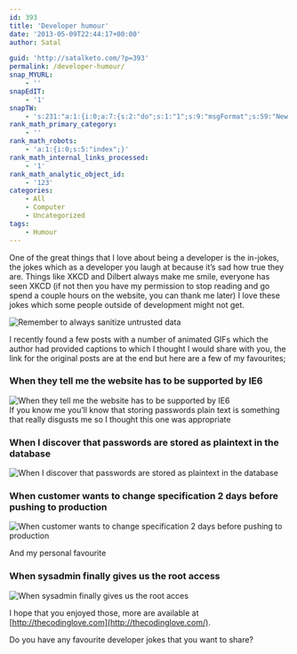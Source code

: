 ```yaml
---
id: 393
title: 'Developer humour'
date: '2013-05-09T22:44:17+00:00'
author: Satal

guid: 'http://satalketo.com/?p=393'
permalink: /developer-humour/
snap_MYURL:
    - ''
snapEdIT:
    - '1'
snapTW:
    - 's:231:"a:1:{i:0;a:7:{s:2:"do";s:1:"1";s:9:"msgFormat";s:59:"New post (%TITLE%) has been published on %SITENAME% - %URL%";s:8:"attchImg";s:1:"1";s:9:"isAutoImg";s:1:"A";s:8:"imgToUse";s:0:"";s:9:"isAutoURL";s:1:"A";s:8:"urlToUse";s:0:"";}}";'
rank_math_primary_category:
    - ''
rank_math_robots:
    - 'a:1:{i:0;s:5:"index";}'
rank_math_internal_links_processed:
    - '1'
rank_math_analytic_object_id:
    - '123'
categories:
    - All
    - Computer
    - Uncategorized
tags:
    - Humour
---
```


One of the great things that I love about being a developer is the in-jokes, the jokes which as a developer you laugh at because it’s sad how true they are. Things like XKCD and Dilbert always make me smile, everyone has seen XKCD (if not then you have my permission to stop reading and go spend a couple hours on the website, you can thank me later) I love these jokes which some people outside of development might not get.

![Remember to always sanitize untrusted data](http://cdn.bitrebels.netdna-cdn.com/wp-content/uploads/2010/02/exploits_of_a_mom.jpg)

I recently found a few posts with a number of animated GIFs which the author had provided captions to which I thought I would share with you, the link for the original posts are at the end but here are a few of my favourites;

### When they tell me the website has to be supported by IE6

![When they tell me the website has to be supported by IE6](http://i.imgur.com/cQEBX.gif)  
If you know me you’ll know that storing passwords plain text is something that really disgusts me so I thought this one was appropriate

### When I discover that passwords are stored as plaintext in the database

![When I discover that passwords are stored as plaintext in the database](http://i.imgur.com/VkTpM.gif)

### When customer wants to change specification 2 days before pushing to production

![When customer wants to change specification 2 days before pushing to production](http://www.topito.com/wp-content/uploads/2013/01/code-24.gif)

And my personal favourite

### When sysadmin finally gives us the root access

![When sysadmin finally gives us the root acces](http://www.topito.com/wp-content/uploads/2013/01/code-11.gif)

I hope that you enjoyed those, more are available at [http://thecodinglove.com](http://thecodinglove.com/).

Do you have any favourite developer jokes that you want to share?